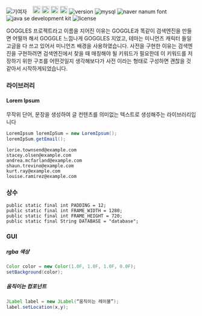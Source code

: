 ![기여자](https://img.shields.io/static/v1?label=프로젝트&message=참여자&color=orange) &nbsp;&nbsp; <img style="display:inline;" class="avatar" src="https://avatars2.githubusercontent.com/u/59803478?s=40&amp;v=4" width="20" height="20" alt="@32Lab"> <img style="display:inline" class="avatar" src="https://avatars1.githubusercontent.com/u/61299324?s=64&v=4" width="20" height="20" alt="@JOMEYONGYOON"> <img style="display:inline" class="avatar" src="https://avatars3.githubusercontent.com/u/42179250?s=64&v=4" width="20" height="20" alt="@power8128"> <img style="display:inline;" class="avatar" src="https://avatars1.githubusercontent.com/u/61398188?s=64&v=4" width="20" height="20" alt="@thm121"> ![version](https://img.shields.io/badge/버젼-v1.0b-yellow) ![mysql](https://img.shields.io/badge/DB-MySQL8.0_Community_Server-blue) ![naver nanum font](https://img.shields.io/badge/폰트-네이버_나눔폰트-green) ![java se development kit](https://img.shields.io/badge/자바-1.8-red) ![license](https://img.shields.io/badge/라이센스-MIT-purple) 

<p>
GOGGLES 프로젝트라고 이름을 지어진 이유는 GOGGLE과 똑같이 검색엔진을 만들면 어떨까 해서 GOGGLE 느낌나게 GOGGLES 지었고, 테마는 미니언즈 캐릭터 들일 고글을 다 쓰고 있어서 미니언즈 배경을 사용하였습니다. 사전을 구현한 이유는 검색엔진을 구현하려면 검색엔진에서 찾을 때 매칭해야 될 키워드가 필요한데 이 키워드를 저장하기 위한 구조를 어떤것일지 생각해보다가 사전 이라는 형태로 구성하면 괜찮을 것 같아서 시작하게되었습니다.
</p>

### 라이브러리
#### Lorem Ipsum
무작위 단어, 문장을 생성하여 글 컨텐츠를 의미없는 텍스트로 생성해주는 라이브러리입니다
```Java
LoremIpsum loremIpSum = new LoremIpsum();
loremIpSum.getEmail();
```
```
lorie.townsend@example.com
stacey.olsen@example.com
andrea.mcfarland@example.com
shaun.trevino@example.com
kurt.ray@example.com
louise.ramirez@example.com
```

### 상수
```
public static final int PADDING = 12;
public static final int FRAME_WIDTH = 1280;
public static final int FRAME_HEIGHT = 720;
public static final String DATABASE = "database";
```

### GUI
##### rgba 색상
```Java
Color color = new Color(1.0F, 1.0F, 1.0F, 0.0F);
setBackground(color);
```

##### 움직이는 컴포넌트
```Java
JLabel label = new JLabel(“움직이는 레이블”);
label.setLocation(x,y);
```

